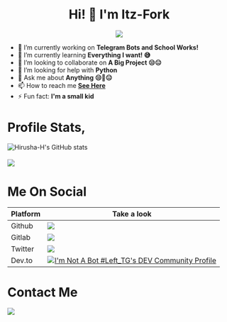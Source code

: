 <h1 align="center">Hi! 👋 I'm Itz-Fork</h1>

<p align="center">
  <a href="https://t.me/Bruh_0x"><img src="https://user-images.githubusercontent.com/77770753/117139498-f081c400-adc9-11eb-9aaf-f895a54ecc67.gif"></a>
    </p>


- 🔭 I’m currently working on **Telegram Bots and School Works!**
- 🌱 I’m currently learning  **Everything I want! 😅**
- 👯 I’m looking to collaborate on  **A Big Project 😒😑**
- 🤔 I’m looking for help with  **Python**
- 💬 Ask me about  **Anything  😒🤖😑**
- 📫 How to reach me  **[See Here](https://github.com/Itz-fork#contact-me)**
- ⚡ Fun fact: **I'm a small kid**

# Profile Stats,

![Hirusha-H's GitHub stats](https://github-readme-stats.vercel.app/api?username=Itz-fork&show_icons=true&theme=tokyonight)

<h4 align="left"><img src="https://komarev.com/ghpvc/?username=Itz-fork&style=flat-square&color=39FF14"></h4>

# Me On Social

| **Platform** |    Take a look       |
|------------|---------------------|
|   Github   | <a href="https://github.com/Itz-fork"><img src="https://img.shields.io/badge/GitHub-100000?style=for-the-badge&logo=github&logoColor=white"></a> |
|   Gitlab   | <a href="https://gitlab.com/Itz-fork"><img src="https://img.shields.io/badge/GitLab-330F63?style=for-the-badge&logo=gitlab&logoColor=white"></a> |
|   Twitter  | <a href="https://twitter.com/0xbruh"><img src="https://img.shields.io/badge/Twitter-1DA1F2?style=for-the-badge&logo=twitter&logoColor=white"></a> |
|   Dev.to   | <a href="https://dev.to/itzfork"><img src="https://img.shields.io/badge/dev.to-0A0A0A?style=for-the-badge&logo=dev.to&logoColor=white" alt="I'm Not A Bot #Left_TG's DEV Community Profile"></a> |


# Contact Me

<a href="https://t.me/Bruh_0x"><img src="https://img.shields.io/badge/Telegram-2CA5E0?style=for-the-badge&logo=telegram&logoColor=white"></a>
